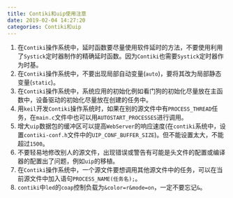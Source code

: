 ```yaml
---
title: Contiki和uip使用注意
date: 2019-02-04 14:27:20
categories: Contiki和uip
---
```

1. 在`Contiki`操作系统中，延时函数要尽量使用软件延时的方法，不要使用利用了`Systick`定时器制作的精确延时函数。因为`Contiki`也需要`Systick`定时器作为时基。
2. 在`Contiki`操作系统中，不要出现局部自动变量(`auto`)，要将其改为局部静态变量(`static`)。
3. 在`Contiki`操作系统中，系统应用的初始化例如看门狗的初始化尽量放在主函数中，设备驱动的初始化尽量放在创建的任务中。
4. 用`keil`开发`Contiki`操作系统时，如果在别的源文件中有`PROCESS_THREAD`任务，在`main.c`文件中也可以用`AUTOSTART_PROCESSES`进行调用。
5. 增大`uip`数据包的缓冲区可以提高`WebServer`的响应速度(在`contiki`系统中，设置`contiki-conf.h`文件中的`UIP_CONF_BUFFER_SIZE`)。但不能设置太大，不能超过`1500`。
6. 不要轻易地修改别人的源文件，出现错误或警告有可能是头文件的配置或编译器的配置出了问题，例如`uip`的移植。
7. 在`Contiki`操作系统中，一个源文件要想调用其他源文件中的任务，可以在当前源文件中加入语句`PROCESS_NAME(任务名);`。
8. `contiki`中`led`的`coap`控制负载为`&color=r&mode=on`，一定不要忘记`&`。